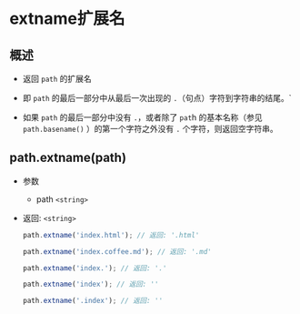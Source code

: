 # extname扩展名

## 概述

  - 返回 `path` 的扩展名

  - 即 `path` 的最后一部分中从最后一次出现的 `.`（句点）字符到字符串的结尾。\`

  - 如果 `path` 的最后一部分中没有 `.`，或者除了 `pat`h 的基本名称（参见 `path.basename()` ）的第一个字符之外没有 `.` 个字符，则返回空字符串。

## path.extname(path)

  - 参数

      - path `<string>`

  - 返回: `<string>`

    ```javascript
    path.extname('index.html'); // 返回: '.html'

    path.extname('index.coffee.md'); // 返回: '.md'

    path.extname('index.'); // 返回: '.'

    path.extname('index'); // 返回: ''

    path.extname('.index'); // 返回: ''
    ```
